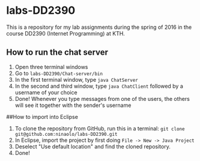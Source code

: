 # labs-DD2390

This is a repository for my lab assignments during the spring of 2016 in the course DD2390 (Internet Programming) at KTH.

## How to run the chat server
1. Open three terminal windows
2. Go to `labs-DD2390/Chat-server/bin`
3. In the first terminal window, type `java ChatServer`
4. In the second and third window, type `java ChatClient` followed by a username of your choice
5. Done! Whenever you type messages from one of the users, the others will see it together with the sender's username

##How to import into Eclipse
1. To clone the repository from GitHub, run this in a terminal: `git clone git@github.com:ninaolo/labs-DD2390.git`
2. In Eclipse, import the project by first doing `File -> New -> Java Project`
3. Deselect "Use default location" and find the cloned repository.
5. Done!
